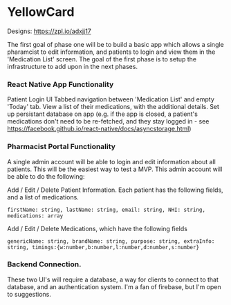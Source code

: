 # YellowCard
Designs: https://zpl.io/adxjj17

The first goal of phase one will be to build a basic app which allows a single pharamcist to edit information, and patients to login and view them in the 'Medication List' screen. The goal of the first phase is to setup the infrastructure to add upon in the next phases. 


### React Native App Functionality
Patient Login UI
Tabbed navigation between 'Medication List' and empty 'Today' tab.
View a list of their medications, with the additional details. 
Set up persistant database on app (e.g. if the app is closed, a patient's medications don't need to be re-fetched, and they stay logged in - see https://facebook.github.io/react-native/docs/asyncstorage.html)

### Pharmacist Portal Functionality
A single admin account will be able to login and edit information about all patients. This will be the easiest way to test a MVP. This admin account will be able to do the following:

Add / Edit / Delete Patient Information. Each patient has the following fields, and a list of medications.

`firstName: string, lastName: string, email: string, NHI: string, medications: array`

Add / Edit / Delete Medications, which have the following fields

`genericName: string, brandName: string, purpose: string, extraInfo: string, timings:{w:number,b:number,l:number,d:number,s:number}`


### Backend Connection.
These two UI's will require a database, a way for clients to connect to that database, and an authentication system. 
I'm a fan of firebase, but I'm open to suggestions. 
